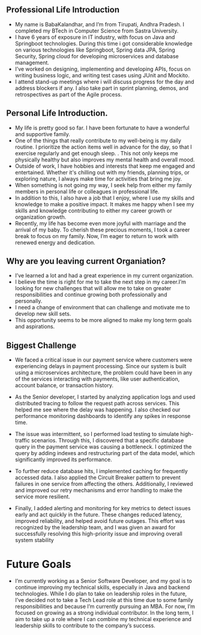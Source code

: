 ## Professional Life Introduction

- My name is BabaKalandhar, and I’m from Tirupati, Andhra Pradesh. I completed my BTech in Computer Science from Sastra
  University.
- I have 6 years of exposure in IT industry, with focus on Java and Springboot technologies. During this time i got
  considerable knowledge on various technologies like Springboot, Spring data JPA, Spring Security, Spring cloud for
  developing microservices and database management.
- I’ve worked on designing, implementing and developing APIs, focus on writing business logic, and writing test cases
  using JUnit and Mockito.
- I attend stand-up meetings where i will discuss progress for the day and address blockers if any. I also take part in
  sprint planning, demos, and retrospectives as part of the Agile process.

## Personal Life Introduction.

- My life is pretty good so far. I have been fortunate to have a wonderful and supportive family.
- One of the things that really contribute to my well-being is my daily routine. I prioritize the action items well in
  advance for the day, so that I exercise regularly and get enough sleep. . This not only keeps me physically healthy
  but also improves my mental health and overall mood.
- Outside of work, I have hobbies and interests that keep me engaged and entertained. Whether it's chilling out with my
  friends, planning trips, or exploring nature, I always make time for activities that bring me joy.
- When something is not going my way, I seek help from either my family members in personal life or colleagues in
  professional life.
- In addition to this, I also have a job that I enjoy, where I use my skills and knowledge to make a positive impact. It
  makes me happy when I see my skills and knowledge contributing to either my career growth or organization growth.
- Recently, my life has become even more joyful with marriage and the arrival of my baby. To cherish these precious
  moments, I took a career break to focus on my family. Now, I’m eager to return to work with renewed energy and
  dedication.

## Why are you leaving current Organiation?

- I’ve learned a lot and had a great experience in my current organization.
- I believe the time is right for me to take the next step in my career.I’m looking for new challenges that will allow
  me to take on greater responsibilities and continue growing both professionally and personally.
- I need a change of environment that can challenge and motivate me to develop new skill sets.
- This opportunity seems to be more aligned to make my long term goals and aspirations.

## Biggest Challenge

- We faced a critical issue in our payment service where customers were experiencing delays in payment processing. Since
  our system is built using a microservices architecture, the problem could have been in any of the services interacting
  with payments, like user authentication, account balance, or transaction history.

- As the Senior developer, I started by analyzing application logs and used distributed tracing to follow the request
  path across services. This helped me see where the delay was happening. I also checked our performance monitoring
  dashboards to identify any spikes in response time.

- The issue was intermittent, so I performed load testing to simulate high-traffic scenarios. Through this, I discovered
  that a specific database query in the payment service was causing a bottleneck. I optimized the query by adding
  indexes and restructuring part of the data model, which significantly improved its performance.

- To further reduce database hits, I implemented caching for frequently accessed data. I also applied the Circuit
  Breaker pattern to prevent failures in one service from affecting the others. Additionally, I reviewed and improved
  our retry mechanisms and error handling to make the service more resilient.

- Finally, I added alerting and monitoring for key metrics to detect issues early and act quickly in the future. These
  changes reduced latency, improved reliability, and helped avoid future outages. This effort was recognized by the
  leadership team, and I was given an award for successfully resolving this high-priority issue and improving overall
  system stability
   

# Future Goals

- I’m currently working as a Senior Software Developer, and my goal is to continue improving my technical skills,
  especially in Java and backend technologies. While I do plan to take on leadership roles in the future, I’ve decided
  not to take a Tech Lead role at this time due to some family responsibilities and because I’m currently pursuing an
  MBA. For now, I’m focused on growing as a strong individual contributor. In the long term, I aim to take up a role
  where I can combine my technical experience and leadership skills to contribute to the company’s success.

